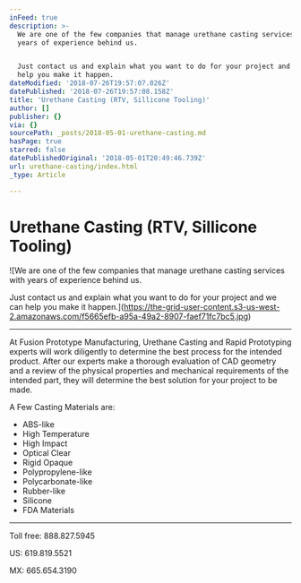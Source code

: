 ```yaml
---
inFeed: true
description: >-
  We are one of the few companies that manage urethane casting services with
  years of experience behind us.


  Just contact us and explain what you want to do for your project and we can
  help you make it happen.
dateModified: '2018-07-26T19:57:07.026Z'
datePublished: '2018-07-26T19:57:08.158Z'
title: 'Urethane Casting (RTV, Sillicone Tooling)'
author: []
publisher: {}
via: {}
sourcePath: _posts/2018-05-01-urethane-casting.md
hasPage: true
starred: false
datePublishedOriginal: '2018-05-01T20:49:46.739Z'
url: urethane-casting/index.html
_type: Article

---
```

# **Urethane Casting (RTV, Sillicone Tooling)**
![We are one of the few companies that manage urethane casting services with years of experience behind us.

Just contact us and explain what you want to do for your project and we can help you make it happen.](https://the-grid-user-content.s3-us-west-2.amazonaws.com/f5665efb-a95a-49a2-8907-faef71fc7bc5.jpg)

---

At Fusion Prototype Manufacturing, Urethane Casting and Rapid Prototyping experts will work diligently to determine the best process for the intended product. After our experts make a thorough evaluation of CAD geometry and a review of the physical properties and mechanical requirements of the intended part, they will determine the best solution for your project to be made.

A Few Casting Materials are:

* ABS-like
* High Temperature
* High Impact
* Optical Clear
* Rigid Opaque
* Polypropylene-like
* Polycarbonate-like
* Rubber-like
* Silicone
* FDA Materials

---

Toll free: 888.827.5945

US: 619.819.5521

MX: 665.654.3190